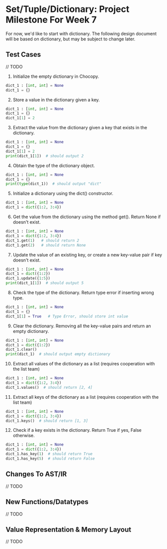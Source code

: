 # Set/Tuple/Dictionary: Project Milestone For Week 7
For now, we'd like to start with dictionary. The following design document will be based on dictionary, but may be subject to change later.

## Test Cases
// TODO
1. Initialize the empty dictionary in Chocopy.   
```python
dict_1 : [int, int] = None 
dict_1 = {}
```

2. Store a value in the dictionary given a key.  
```python 
dict_1 : [int, int] = None
dict_1 = {}   
dict_1[1] = 2
```

3. Extract the value from the dictionary given a key that exists in the dictionary.  
```python 
dict_1 : [int, int] = None 
dict_1 = {} 
dict_1[1] = 2   
print(dict_1[1])  # should output 2
```

4. Obtain the type of the dictionary object. 
```python
dict_1 : [int, int] = None 
dict_1 = {} 
print(type(dict_1))  # should output "dict"
```

5. Initialize a dictionary using the dict() constructor.  
```python
dict_1 : [int, int] = None 
dict_1 = dict({1:2, 3:4})
```

6. Get the value from the dictionary using the method get(). Return None if doesn't exist.
```python
dict_1 : [int, int] = None 
dict_1 = dict({1:2, 3:4})
dict_1.get(1)   # should return 2
dict_1.get(2)   # should return None
```

7. Update the value of an existing key, or create a new key-value pair if key doesn't exist.
```python
dict_1 : [int, int] = None 
dict_1 = dict({1:2})
dict_1.update({1:5})
print(dict_1[1])  # should output 5
```

8. Check the type of the dictionary. Return type error if inserting wrong type.
```python
dict_1 : [int, int] = None 
dict_1 = {} 
dict_1[1] = True   # Type Error, should store int value
```

9. Clear the dictionary. Removing all the key-value pairs and return an empty dictionary.
```python
dict_1 : [int, int] = None 
dict_1 = dict({1:2})
dict_1.clear()
print(dict_1)  # should output empty dictionary
```

10. Extract all values of the dictionary as a list (requires cooperation with the list team)
```python
dict_1 : [int, int] = None 
dict_1 = dict({1:2, 3:4})
dict_1.values()  # should return [2, 4]
```

11. Extract all keys of the dictionary as a list (requires cooperation with the list team)
```python
dict_1 : [int, int] = None 
dict_1 = dict({1:2, 3:4})
dict_1.keys()  # should return [1, 3]
```

12. Check if a key exists in the dictionary. Return True if yes, False otherwise.
```python
dict_1 : [int, int] = None 
dict_1 = dict({1:2, 3:4})
dict_1.has_key(1)  # should return True
dict_1.has_key(5)  # should return False
```

## Changes To AST/IR
// TODO

## New Functions/Datatypes
// TODO

## Value Representation & Memory Layout
// TODO

